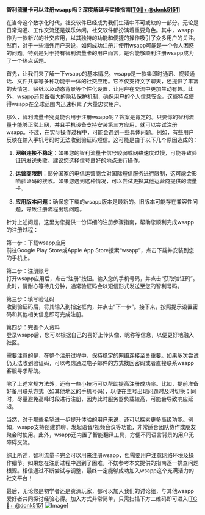 **智利流量卡可以注册wsapp吗？深度解读与实操指南[[TG💪+ @donk5151](https://t.me/s/donk5151)]**

在当今这个数字化时代，社交软件已经成为我们生活中不可或缺的一部分。无论是日常沟通、工作交流还是娱乐休闲，社交软件都扮演着重要角色。其中，wsapp作为一款新兴的社交应用，以其独特的功能和便捷的操作吸引了众多用户的关注。然而，对于一些海外用户来说，如何成功注册并使用wsapp可能是一个令人困惑的问题。特别是对于持有智利流量卡的用户而言，是否能够顺利注册wsapp成为了一个热点话题。

首先，让我们来了解一下wsapp的基本情况。wsapp是一款集即时通讯、视频通话、文件共享等多种功能于一体的社交应用。它不仅支持文字聊天，还提供了丰富的表情包、贴纸以及动态背景等个性化设置，让用户在交流中更加生动有趣。此外，wsapp还具备强大的隐私保护机制，确保用户的个人信息安全。这些特点使得wsapp在全球范围内迅速积累了大量忠实用户。

那么，智利流量卡究竟能否用于注册wsapp呢？答案是肯定的。只要你的智利流量卡能够正常上网，并且手机设备支持安装第三方应用，就可以尝试注册wsapp。不过，在实际操作过程中，可能会遇到一些具体问题。例如，有些用户反映在输入手机号码时无法收到验证码短信。这可能是由于以下几个原因造成的：

1. **网络连接不稳定**：如果您的智利流量卡信号较弱或网络速度过慢，可能导致验证码发送失败。建议您选择信号良好的地点进行操作。
   
2. **运营商限制**：部分国家的电信运营商会对国际短信服务进行限制，这可能会影响验证码的接收。如果您遇到这种情况，可以尝试更换其他运营商提供的流量卡。

3. **应用版本问题**：确保您下载的wsapp版本是最新的。旧版本可能存在兼容性问题，导致注册流程出现问题。

针对上述问题，这里为您提供一份详细的注册步骤指南，帮助您顺利完成wsapp的注册过程：

第一步：下载wsapp应用  
前往Google Play Store或Apple App Store搜索“wsapp”，点击下载并安装到您的手机上。

第二步：注册账号  
打开wsapp应用后，点击“注册”按钮。输入您的手机号码，并点击“获取验证码”。此时，请耐心等待几分钟，通常验证码会以短信形式发送至您的智利号码。

第三步：填写验证码  
收到验证码后，将其输入到指定框内，并点击“下一步”。接下来，按照提示设置密码和其他相关信息即可完成注册。

第四步：完善个人资料  
登录wsapp后，您可以根据自己的喜好上传头像、昵称等信息，以便更好地融入社区。

需要注意的是，在整个注册过程中，保持稳定的网络连接至关重要。如果多次尝试仍无法收到验证码，可以考虑通过电子邮件的方式找回密码或者直接联系wsapp客服寻求帮助。

除了上述常规方法外，还有一些小技巧可以帮助提高注册成功率。比如，提前准备好备用联系方式（如其他地区的手机号码），以便在主号出现问题时及时切换；同时，尽量避免高峰时段进行注册，因为此时服务器负载较高，可能会导致响应延迟。

当然，对于那些希望进一步提升体验的用户来说，还可以探索更多高级功能。例如，wsapp支持创建群聊、发起语音/视频会议等功能，非常适合团队协作或朋友聚会时使用。此外，wsapp还内置了智能翻译工具，方便不同语言背景的用户无障碍交流。

综上所述，智利流量卡完全可以用来注册wsapp，但需要用户注意网络环境及操作细节。如果您在注册过程中遇到了困难，不妨参考本文提供的指南逐一排查问题根源。相信通过不断尝试与调整，最终一定能够成功加入wsapp这个充满活力的社交平台！

最后，无论您是初学者还是资深玩家，都可以加入我们的讨论组，与其他wsapp爱好者共同探讨经验心得。加入方式非常简单，只需扫描下方二维码即可进入[[TG💪+ @donk5151](https://t.me/s/donk5151) ![Image](https://i.postimg.cc/rwNCRYN7/Snipaste-2025-04-30-17-27-05.png)]